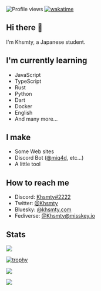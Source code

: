 ![Profile views](https://komarev.com/ghpvc/?username=khsmty)
[![wakatime](https://wakatime.com/badge/user/00015e7c-0762-4449-b1b4-fde19a0d35b2.svg)](https://wakatime.com/@tokoshi)

## Hi there 👋

I'm Khsmty, a Japanese student.

## I'm currently learning

- JavaScript
- TypeScript
- Rust
- Python
- Dart
- Docker
- English
- And many more...

## I make

- Some Web sites
- Discord Bot ([@miq4d](https://github.com/miq4d), etc...)
- A little tool

## How to reach me

- Discord: [Khsmty#2222](https://discord.com/users/723052392911863858)
- Twitter: [@Khsmty](https://twitter.com/Khsmty)
- Bluesky: [@khsmty.com](https://bsky.app/profile/khsmty.com)
- Fediverse: [@Khsmty@misskey.io](https://misskey.io/@Khsmty)

## Stats

[![](https://github-readme-stats.vercel.app/api/?username=tsaito18&show_icons=true&count_private=true)](https://github.com/anuraghazra/github-readme-stats)

[![trophy](https://github-profile-trophy.vercel.app/?username=tsaito18&margin-w=10&margin-h=10&column=3)](https://github.com/ryo-ma/github-profile-trophy)

[![](https://github-readme-stats.vercel.app/api/top-langs/?username=tsaito18&layout=compact)](https://github.com/anuraghazra/github-readme-stats)

[![](https://github-readme-stats.vercel.app/api/wakatime?username=tsaito18&layout=compact)](https://wakatime.com/@tsaito18)
